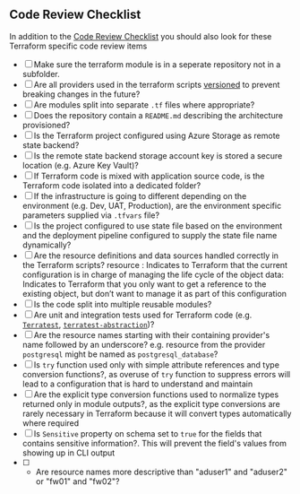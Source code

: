 ## Code Review Checklist

In addition to the [Code Review Checklist](https://gist.github.com/kashifrazzaqui/44b868a59e99c2da7b14) you should also look for these Terraform specific code review items

* [ ] Make sure the terraform module is in a seperate repository not in a subfolder.
* [ ] Are all providers used in the terraform scripts [versioned](https://www.terraform.io/docs/configuration/providers.html#provider-versions) to prevent breaking changes in the future?
* [ ] Are modules split into separate `.tf` files where appropriate?
* [ ] Does the repository contain a `README.md` describing the architecture provisioned?
* [ ] Is the Terraform project configured using Azure Storage as remote state backend?
* [ ] Is the remote state backend storage account key is stored a secure location (e.g. Azure Key Vault)?
* [ ] If Terraform code is mixed with application source code, is the Terraform code isolated into a dedicated folder?
* [ ] If the infrastructure is going to different depending on the environment (e.g. Dev, UAT, Production), are the environment specific parameters supplied via `.tfvars` file?
* [ ] Is the project configured to use state file based on the environment and the deployment pipeline configured to supply the state file name dynamically?
* [ ] Are the resource definitions and data sources handled correctly in the Terraform scripts?
    resource : Indicates to Terraform that the current configuration is in charge of managing the life cycle of the object
    data: Indicates to Terraform that you only want to get a reference to the existing object, but don’t want to manage it as part of this configuration
* [ ] Is the code split into multiple reusable modules?
* [ ] Are unit and integration tests used for Terraform code (e.g. [`Terratest`](https://terratest.gruntwork.io/), [`terratest-abstraction`](https://github.com/microsoft/terratest-abstraction))?
* [ ] Are the resource names starting with their containing provider's name followed by an underscore? e.g. resource from the provider `postgresql` might be named as `postgresql_database`?
* [ ] Is `try` function used only with simple attribute references and type conversion functions?, as overuse of `try` function to suppress errors will lead to a configuration that is hard to understand and maintain
* [ ] Are the explicit type conversion functions used to normalize types returned only in module outputs?, as the explicit type conversions are rarely necessary in Terraform because it will convert types automatically where required
* [ ] Is `Sensitive` property on schema set to `true` for the fields that contains sensitive information?. This will prevent the field's values from showing up in CLI output
* [ ] * Are resource names more descriptive than "aduser1" and "aduser2" or "fw01" and "fw02"?
